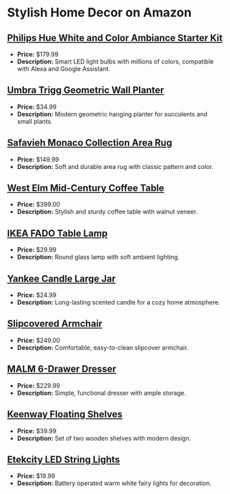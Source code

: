 # Stylish Home Decor on Amazon

## [Philips Hue White and Color Ambiance Starter Kit](https://www.amazon.com/dp/B07L6N1YB8?tag=mychanneld-20)
- **Price:** $179.99
- **Description:** Smart LED light bulbs with millions of colors, compatible with Alexa and Google Assistant.

## [Umbra Trigg Geometric Wall Planter](https://www.amazon.com/dp/B01N7MRO7V?tag=mychanneld-20)
- **Price:** $34.99
- **Description:** Modern geometric hanging planter for succulents and small plants.

## [Safavieh Monaco Collection Area Rug](https://www.amazon.com/dp/B074D3QQNJ?tag=mychanneld-20)
- **Price:** $149.99
- **Description:** Soft and durable area rug with classic pattern and color.

## [West Elm Mid-Century Coffee Table](https://www.amazon.com/dp/B08L8QGVNZ?tag=mychanneld-20)
- **Price:** $399.00
- **Description:** Stylish and sturdy coffee table with walnut veneer.

## [IKEA FADO Table Lamp](https://www.amazon.com/dp/B008N02PTI?tag=mychanneld-20)
- **Price:** $29.99
- **Description:** Round glass lamp with soft ambient lighting.

## [Yankee Candle Large Jar](https://www.amazon.com/dp/B00HLV1TGI?tag=mychanneld-20)
- **Price:** $24.99
- **Description:** Long-lasting scented candle for a cozy home atmosphere.

## [Slipcovered Armchair](https://www.amazon.com/dp/B07VJ5PHSR?tag=mychanneld-20)
- **Price:** $249.00
- **Description:** Comfortable, easy-to-clean slipcover armchair.

## [MALM 6-Drawer Dresser](https://www.amazon.com/dp/B073TT2Z4P?tag=mychanneld-20)
- **Price:** $229.99
- **Description:** Simple, functional dresser with ample storage.

## [Keenway Floating Shelves](https://www.amazon.com/dp/B07X5JYZ13?tag=mychanneld-20)
- **Price:** $39.99
- **Description:** Set of two wooden shelves with modern design.

## [Etekcity LED String Lights](https://www.amazon.com/dp/B07NQTPGYL?tag=mychanneld-20)
- **Price:** $19.99
- **Description:** Battery operated warm white fairy lights for decoration.

